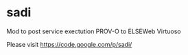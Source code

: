 sadi
====

Mod to post service exectution PROV-O to ELSEWeb Virtuoso

Please visit https://code.google.com/p/sadi/

